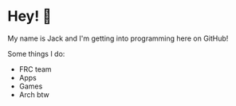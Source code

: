 # Hey! 👋

My name is Jack and I'm getting into programming here on GitHub!

Some things I do:

- FRC team
- Apps
- Games
- Arch btw
